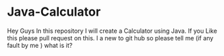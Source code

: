 # Java-Calculator
Hey Guys In this repository I will create a Calculator using Java. If you Like this please pull request on this. I a new to git hub so please tell me (if any fault by me ) what is it?
